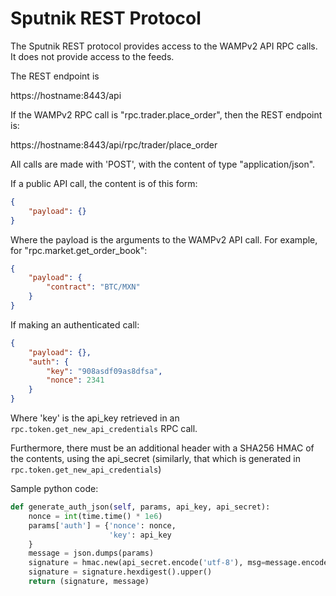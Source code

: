 # Sputnik REST Protocol

The Sputnik REST protocol provides access to the WAMPv2 API RPC calls. It does not provide access to the
feeds.

The REST endpoint is

https://hostname:8443/api

If the WAMPv2 RPC call is "rpc.trader.place_order", then the REST endpoint is:

https://hostname:8443/api/rpc/trader/place_order

All calls are made with 'POST', with the content of type "application/json".

If a public API call, the content is of this form:

```json
{
    "payload": {}
}
```

Where the payload is the arguments to the WAMPv2 API call. For example, for "rpc.market.get_order_book":

```json
{
    "payload": {
        "contract": "BTC/MXN"
    }
}
```

If making an authenticated call:

```json
{
    "payload": {},
    "auth": {
        "key": "908asdf09as8dfsa",
        "nonce": 2341
    }
}
```

Where 'key' is the api_key retrieved in an `rpc.token.get_new_api_credentials` RPC call.

Furthermore, there must be an additional header with a SHA256 HMAC of the contents, using
the api_secret (similarly, that which is generated in `rpc.token.get_new_api_credentials`)

Sample python code:

```python
def generate_auth_json(self, params, api_key, api_secret):
    nonce = int(time.time() * 1e6)
    params['auth'] = {'nonce': nonce,
                      'key': api_key
    }
    message = json.dumps(params)
    signature = hmac.new(api_secret.encode('utf-8'), msg=message.encode('utf-8'), digestmod=hashlib.sha256)
    signature = signature.hexdigest().upper()
    return (signature, message)
```


